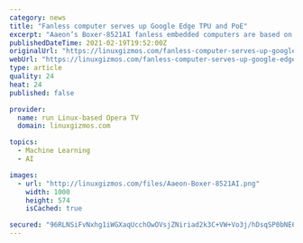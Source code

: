 ```yaml
---
category: news
title: "Fanless computer serves up Google Edge TPU and PoE"
excerpt: "Aaeon’s Boxer-8521AI fanless embedded computers are based on NXP’s i.MX 8M SoC with a Google Edge TPU as coprocessor. The rugged system features a PoE PD port and operating temperatures of -5°C to 50°C."
publishedDateTime: 2021-02-19T19:52:00Z
originalUrl: "https://linuxgizmos.com/fanless-computer-serves-up-google-edge-tpu-and-poe/"
webUrl: "https://linuxgizmos.com/fanless-computer-serves-up-google-edge-tpu-and-poe/"
type: article
quality: 24
heat: 24
published: false

provider:
  name: run Linux-based Opera TV
  domain: linuxgizmos.com

topics:
  - Machine Learning
  - AI

images:
  - url: "http://linuxgizmos.com/files/Aaeon-Boxer-8521AI.png"
    width: 1000
    height: 574
    isCached: true

secured: "96RLNSiFvNxhg1iWGXaqUcchOwOVsjZNiriad2k3C+VW+Vo3j/hDsqSP0bNE67GnqUKVoAr+Laez/v3n/zQ9AD9plaCkmbm2aRLNlVqUtSd/xswK0cegZxVOgsSIV4oaglvMm/dm7kFSP4wL5WlJxgyRLtOid0ibJcy49h6ZAmyAd4Vt4fBZj6DhoZ7aSinzhRdK1EIBf5GMXywN5iegoSoIvpL028e9ORLHUD1S6Y0J8acR4N9km7Bt6RY/Tw/NkTvNBU1YdmQRxufAo6Xztc2lgETzM8HvbgNxwWWojYkvYN+5q1WBiuQzPGEIONMPZAKo0cTIAk7JBX1GYThlGD4tvFNdontDaR2EUTO2Ddg=;K8zN8GUpJWLLdOtPCC+26A=="
---
```


